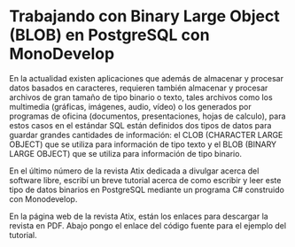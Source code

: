 # Trabajando con Binary Large Object (BLOB) en PostgreSQL con MonoDevelop

En la actualidad existen aplicaciones que además de almacenar y procesar datos basados en caracteres, requieren también almacenar y procesar archivos de gran tamaño de tipo binario o texto, tales archivos como los multimedia (gráficas, imágenes, audio, vídeo) o los generados por programas de oficina (documentos, presentaciones, hojas de calculo), para estos casos en el estándar SQL están definidos dos tipos de datos para guardar grandes cantidades de información: el CLOB (CHARACTER LARGE OBJECT) que se utiliza para información de tipo texto y el BLOB (BINARY LARGE OBJECT) que se utiliza para información de tipo binario.

En el último número de la revista Atix dedicada a divulgar acerca del software libre, escribí un breve tutorial acerca de como escribir y leer este tipo de datos binarios en PostgreSQL mediante un programa C# construido con Monodevelop.


En la página web de la revista Atix, están los enlaces para descargar la revista en PDF. Abajo pongo el enlace del código fuente para el ejemplo del tutorial.
